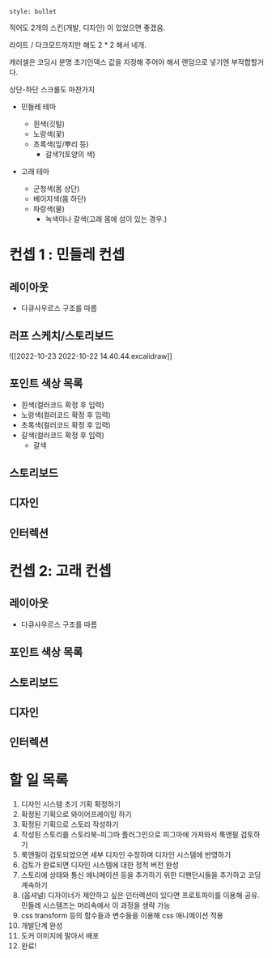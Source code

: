 ```toc
style: bullet
```
적어도 2개의 스킨(개발, 디자인) 이 있었으면 좋겠음.

라이트 / 다크모드까지만 해도 2 * 2 해서 네개.

캐러셀은 코딩시 분명 초기인덱스 값을 지정해 주어야 해서 랜덤으로 넣기엔 부적합할거다.

상단-하단 스크롤도 마찬가지

- 민들레 테마
	- 흰색(깃털)
	- 노랑색(꽃)
	- 초록색(잎/뿌리 등)
		- 갈색?(토양의 색)

- 고래 테마
	- 군청색(몸 상단)
	- 베이지색(몸 하단)
	- 파랑색(물)
		- 녹색이나 갈색(고래 몸에 섬이 있는 경우.)

# 컨셉 1 : 민들레 컨셉
## 레이아웃
- 다큐사우르스 구조를 따름

## 러프 스케치/스토리보드
![[2022-10-23 2022-10-22 14.40.44.excalidraw]]

## 포인트 색상 목록 
- 흰색(컬러코드  확정 후 입력)
- 노랑색(컬러코드  확정 후 입력)
- 초록색(컬러코드  확정 후 입력)
- 갈색(컬러코드  확정 후 입력)
	- 갈색

## 스토리보드

## 디자인

## 인터렉션



# 컨셉 2: 고래 컨셉
## 레이아웃
- 다큐사우르스 구조를 따름

## 포인트 색상 목록

## 스토리보드

## 디자인

## 인터렉션

# 할 일 목록
1. 디자인 시스템 초기 기획 확정하기
2. 확정된 기획으로 와이어프레이밍 하기
3. 확정된 기획으로 스토리 작성하기
4. 작성된 스토리를 스토리북-피그마 플러그인으로 피그마에 가져와서 룩앤필 검토하기
5. 룩앤필이 검토되었으면 세부 디자인 수정하며 디자인 시스템에 반영하기
6. 검토가 완료되면 디자인 시스템에 대한 정적 버전 완성
7. 스토리에 상태와 통신 애니메이션 등을 추가하기 위한 디펜던시들을 추가하고 코딩 계속하기
8. (옵셔널) 디자이너가 제안하고 싶은 인터렉션이 있다면 프로토파이를 이용해 공유. 민들레 시스템즈는 머리속에서 이 과정을 생략 가능
9. css transform 등의 함수들과 변수들을 이용해 css 애니메이션 적용
10. 개발단계 완성
11. 도커 이미지에 말아서 배포
12. 완료!

